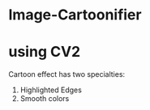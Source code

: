 # Image-Cartoonifier
# using CV2

Cartoon effect has two specialties:
1) Highlighted Edges
2) Smooth colors

